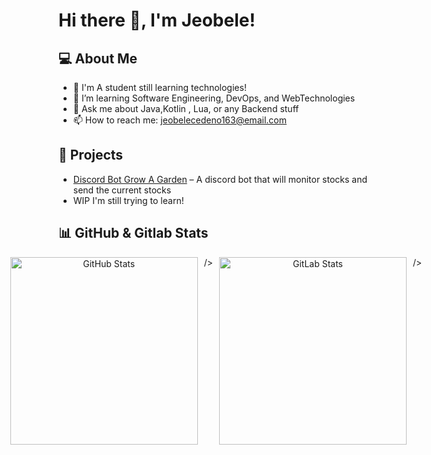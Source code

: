 # Hi there 👋, I'm Jeobele! 

## 💻 About Me
- 🔭 I'm A student still learning technologies!
- 🌱 I’m learning Software Engineering, DevOps, and WebTechnologies
- 💬 Ask me about Java,Kotlin , Lua, or any Backend stuff 
- 📫 How to reach me: [jeobelecedeno163@email.com](mailto:jeobelecedeno163@gmail.com)

## 🚀 Projects
- [Discord Bot Grow A Garden](https://github.com/JeobeleSLU/GrowAGardenDiscordBot) – A discord bot that will monitor stocks and send the current stocks
- WIP I'm still trying to learn! 


## 📊 GitHub & Gitlab Stats

<div align="center" style="display: flex; justify-content: center; gap: 10px; ">
  <img src="https://github-readme-stats.vercel.app/api?username=JeobeleSLU&show_icons=true&theme=radical" alt="GitHub Stats" width="45%" style="height: 300px; width: auto;" />/>
  <img src="https://gitlab-readme-stats-wheat.vercel.app/api?username=2241615&show_icons=true&theme=dark" alt="GitLab Stats" width="45%"  style="height: 300px; width: auto;" />/>
</div>





